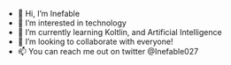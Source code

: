 - 👋 Hi, I’m Inefable
- 👀 I’m interested in technology
- 🌱 I’m currently learning Koltlin, and Artificial Intelligence
- 💞️ I’m looking to collaborate with everyone!
- 📫 You can reach me out on twitter @Inefable027

<!---
InefableKoumba/InefableKoumba is a ✨ special ✨ repository because its `README.md` (this file) appears on your GitHub profile.
You can click the Preview link to take a look at your changes.
--->
